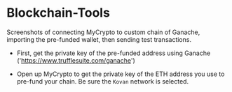 # Blockchain-Tools

Screenshots of connecting MyCrypto to custom chain of Ganache, importing the pre-funded wallet, then sending test transactions.

* First, get the private key of the pre-funded address using Ganache ('https://www.trufflesuite.com/ganache')

* Open up MyCrypto to get the private key of the ETH address you use to pre-fund your chain. Be sure the `Kovan` network is selected.

